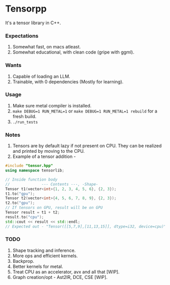 # Tensorpp

It's a tensor library in C++.

### Expectations
1. Somewhat fast, on macs atleast.
3. Somewhat educational, with clean code (gripe with ggml).

### Wants
1. Capable of loading an LLM.
2. Trainable, with 0 dependencies (Mostly for learning).

### Usage
1. Make sure metal compiler is installed.
2. `make DEBUG=1 RUN_METAL=1` or `make DEBUG=1 RUN_METAL=1 rebuild` for a fresh build.
3. `./run_tests`

### Notes
1. Tensors are by default lazy if not present on CPU. They can be realized and printed by moving to the CPU.
2. Example of a tensor addition -

```c++
#include "tensor.hpp"
using namespace tensorlib;

// Inside function body
//              --- Contents ---, -Shape-
Tensor t1(vector<int>{1, 2, 3, 4, 5, 6}, {2, 3});
t1.to("gpu");
Tensor t2(vector<int>{4, 5, 6, 7, 8, 9}, {2, 3});
t2.to("gpu");
// If tensors on GPU, result will be on GPU
Tensor result = t1 + t2;
result.to("cpu");
std::cout << result << std::endl;
// Expected out - "Tensor([[5,7,9],[11,13,15]], dtype=i32, device=cpu)"
```

### TODO
1. Shape tracking and inference.
2. More ops and efficient kernels.
3. Backprop.
4. Better kernels for metal.
5. Treat CPU as an accelerator, avx and all that [WIP].
6. Graph creation/opt - Ast2IR, DCE, CSE [WIP].
